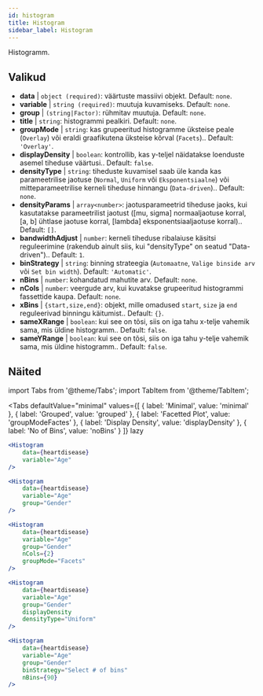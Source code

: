 ```yaml
---
id: histogram
title: Histogram
sidebar_label: Histogram
---
```


Histogramm.

## Valikud

* __data__ | `object (required)`: väärtuste massiivi objekt. Default: `none`.
* __variable__ | `string (required)`: muutuja kuvamiseks. Default: `none`.
* __group__ | `(string|Factor)`: rühmitav muutuja. Default: `none`.
* __title__ | `string`: histogrammi pealkiri. Default: `none`.
* __groupMode__ | `string`: kas grupeeritud histogramme üksteise peale (`Overlay`) või eraldi graafikutena üksteise kõrval (`Facets`).. Default: `'Overlay'`.
* __displayDensity__ | `boolean`: kontrollib, kas y-teljel näidatakse loenduste asemel tiheduse väärtusi.. Default: `false`.
* __densityType__ | `string`: tiheduste kuvamisel saab üle kanda kas parameetrilise jaotuse (`Normal`, `Uniform` või `Eksponentsiaalne`) või mitteparameetrilise kerneli tiheduse hinnangu (`Data-driven`).. Default: `none`.
* __densityParams__ | `array<number>`: jaotusparameetrid tiheduse jaoks, kui kasutatakse parameetrilist jaotust ([mu, sigma] normaaljaotuse korral, [a, b] ühtlase jaotuse korral, [lambda] eksponentsiaaljaotuse korral).. Default: `[]`.
* __bandwidthAdjust__ | `number`: kerneli tiheduse ribalaiuse käsitsi reguleerimine (rakendub ainult siis, kui "densityType" on seatud "Data-driven").. Default: `1`.
* __binStrategy__ | `string`: binning strateegia (`Automaatne`, `Valige binside arv` või `Set bin width`). Default: `'Automatic'`.
* __nBins__ | `number`: kohandatud mahutite arv. Default: `none`.
* __nCols__ | `number`: veergude arv, kui kuvatakse grupeeritud histogrammi fassettide kaupa. Default: `none`.
* __xBins__ | `{start,size,end}`: objekt, mille omadused `start`, `size` ja `end` reguleerivad binningu käitumist.. Default: `{}`.
* __sameXRange__ | `boolean`: kui see on tõsi, siis on iga tahu x-telje vahemik sama, mis üldine histogramm.. Default: `false`.
* __sameYRange__ | `boolean`: kui see on tõsi, siis on iga tahu y-telje vahemik sama, mis üldine histogramm.. Default: `false`.


## Näited

import Tabs from '@theme/Tabs';
import TabItem from '@theme/TabItem';

<Tabs
    defaultValue="minimal"
    values={[
        { label: 'Minimal', value: 'minimal' },
        { label: 'Grouped', value: 'grouped' },
        { label: 'Facetted Plot', value: 'groupModeFactes' },
        { label: 'Display Density', value: 'displayDensity' },
        { label: 'No of Bins', value: 'noBins' }
    ]}
    lazy
>

<TabItem value="minimal">

```jsx live
<Histogram 
    data={heartdisease} 
    variable="Age"
/>
```

</TabItem>

<TabItem value="grouped">

```jsx live
<Histogram 
    data={heartdisease} 
    variable="Age"
    group="Gender"
/>
```

</TabItem>

<TabItem value="groupModeFactes">

```jsx live
<Histogram 
    data={heartdisease} 
    variable="Age"
    group="Gender"
    nCols={2}
    groupMode="Facets"
/>
```

</TabItem>

<TabItem value="displayDensity">

```jsx live
<Histogram 
    data={heartdisease} 
    variable="Age"
    group="Gender"
    displayDensity 
    densityType="Uniform"
/>
```

</TabItem>

<TabItem value="noBins">

```jsx live
<Histogram 
    data={heartdisease} 
    variable="Age"
    group="Gender"
    binStrategy="Select # of bins"
    nBins={90}
/>
```

</TabItem>

</Tabs>
